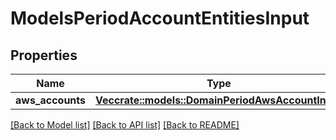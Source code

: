 # ModelsPeriodAccountEntitiesInput

## Properties

Name | Type | Description | Notes
------------ | ------------- | ------------- | -------------
**aws_accounts** | [**Vec<crate::models::DomainPeriodAwsAccountInput>**](domain.AWSAccountInput.md) |  | 

[[Back to Model list]](../README.md#documentation-for-models) [[Back to API list]](../README.md#documentation-for-api-endpoints) [[Back to README]](../README.md)


